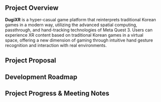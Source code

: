 <html lang="eng">
<head>

</head>
<body>
    <h2>Project Overview</h2>
    <p>
        <strong>DugiXR</strong> is a hyper-casual game platform that reinterprets traditional Korean games in a modern way, 
        utilizing the advanced spatial computing, passthrough, and hand-tracking technologies of Meta Quest 3. 
        Users can experience XR content based on traditional Korean games in a virtual space, 
        offering a new dimension of gaming through intuitive hand gesture recognition and interaction with real environments.
    </p>
    <h2>Project Proposal</h2>
    <h2>Development Roadmap</h2>
    <h2>Project Progress & Meeting Notes</h2>
</body>
</html>
